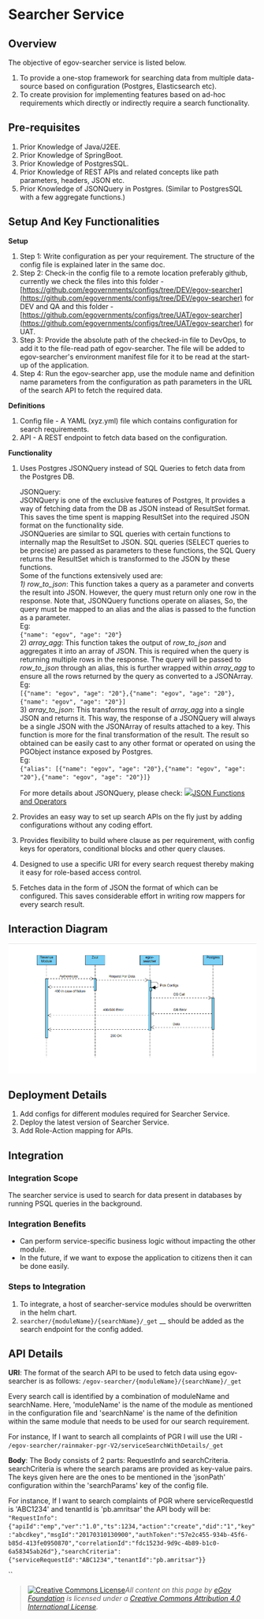 # Searcher Service

## Overview <a href="#overview" id="overview"></a>

The objective of egov-searcher service is listed below.

1. To provide a one-stop framework for searching data from multiple data-source based on configuration (Postgres, Elasticsearch etc).
2. To create provision for implementing features based on ad-hoc requirements which directly or indirectly require a search functionality.

## Pre-requisites <a href="#pre-requisites" id="pre-requisites"></a>

1. Prior Knowledge of Java/J2EE.
2. Prior Knowledge of SpringBoot.
3. Prior Knowledge of PostgresSQL.
4. Prior Knowledge of REST APIs and related concepts like path parameters, headers, JSON etc.
5. Prior Knowledge of JSONQuery in Postgres. (Similar to PostgresSQL with a few aggregate functions.)&#x20;

## Setup And Key Functionalities <a href="#setup-and-key-functionalities" id="setup-and-key-functionalities"></a>

**Setup**

1. Step 1: Write configuration as per your requirement. The structure of the config file is explained later in the same doc.
2. Step 2: Check-in the config file to a remote location preferably github, currently we check the files into this folder - [https://github.com/egovernments/configs/tree/DEV/egov-searcher](https://github.com/egovernments/configs/tree/DEV/egov-searcher)  for DEV and QA and this folder - [https://github.com/egovernments/configs/tree/UAT/egov-searcher](https://github.com/egovernments/configs/tree/UAT/egov-searcher)  for UAT.
3. Step 3: Provide the absolute path of the checked-in file to DevOps, to add it to the file-read path of egov-searcher. The file will be added to egov-searcher's environment manifest file for it to be read at the start-up of the application.
4. Step 4: Run the egov-searcher app, use the module name and definition name parameters from the configuration as path parameters in the URL of the search API to fetch the required data.

**Definitions**

1. Config file - A YAML (xyz.yml) file which contains configuration for search requirements.
2. API - A REST endpoint to fetch data based on the configuration.

**Functionality**

1.  Uses Postgres JSONQuery instead of SQL Queries to fetch data from the Postgres DB.

    JSONQuery:\
    JSONQuery is one of the exclusive features of Postgres, It provides a way of fetching data from the DB as JSON instead of ResultSet format. This saves the time spent is mapping ResultSet into the required JSON format on the functionality side.\
    JSONQueries are similar to SQL queries with certain functions to internally map the ResultSet to JSON. SQL queries (SELECT queries to be precise) are passed as parameters to these functions, the SQL Query returns the ResultSet which is transformed to the JSON by these functions.\
    Some of the functions extensively used are:\
    _1) row\_to\_json_:  This function takes a query as a parameter and converts the result into JSON. However, the query must return only one row in the response. Note that, JSONQuery functions operate on aliases, So, the query must be mapped to an alias and the alias is passed to the function as a parameter.\
    Eg: \
    `{"name": "egov", "age": "20"`}\
    2\) _array\_agg_: This function takes the output of _row\_to\_json_ and aggregates it into an array of JSON. This is required when the query is returning multiple rows in the response. The query will be passed to _row\_to\_json_ through an alias, this is further wrapped within _array\_agg_ to ensure all the rows returned by the query as converted to a JSONArray.\
    Eg: \
    `[{"name": "egov", "age": "20"},{"name": "egov", "age": "20"},{"name": "egov", "age": "20"}]`\
    3\) _array\_to\_json_: This transforms the result of _array\_agg_ into a single JSON and returns it. This way, the response of a JSONQuery will always be a single JSON with the JSONArray of results attached to a key. This function is more for the final transformation of the result. The result so obtained can be easily cast to any other format or operated on using the PGObject instance exposed by Postgres.\
    Eg: \
    `{"alias": [{"name": "egov", "age": "20"},{"name": "egov", "age": "20"},{"name": "egov", "age": "20"}]}`

    For more details about JSONQuery, please check: [![](https://www.postgresql.org/favicon.ico)JSON Functions and Operators](https://www.postgresql.org/docs/9.4/functions-json.html)
2. Provides an easy way to set up search APIs on the fly just by adding configurations without any coding effort.
3. Provides flexibility to build where clause as per requirement, with config keys for operators, conditional blocks and other query clauses.
4. Designed to use a specific URI for every search request thereby making it easy for role-based access control.
5. Fetches data in the form of JSON the format of which can be configured. This saves considerable effort in writing row mappers for every search result.

## Interaction Diagram <a href="#interaction-diagram" id="interaction-diagram"></a>

![](../../../.gitbook/assets/image-20211202-073051.png)

## Deployment Details <a href="#deployment-details" id="deployment-details"></a>

1. Add configs for different modules required for Searcher Service.
2. Deploy the latest version of Searcher Service.
3. Add Role-Action mapping for APIs.

## Integration <a href="#integration" id="integration"></a>

### Integration Scope <a href="#integration-scope" id="integration-scope"></a>

The searcher service is used to search for data present in databases by running PSQL queries in the background.

### Integration Benefits <a href="#integration-benefits" id="integration-benefits"></a>

* Can perform service-specific business logic without impacting the other module.
* In the future, if we want to expose the application to citizens then it can be done easily.

### Steps to Integration <a href="#steps-to-integration" id="steps-to-integration"></a>

1. To integrate, a host of searcher-service modules should be overwritten in the helm chart.
2. `searcher/{moduleName}/{searchName}/_get` __ should be added as the search endpoint for the config added.

## API Details <a href="#api-details" id="api-details"></a>

**URI**: The format of the search API to be used to fetch data using egov-searcher is as follows:  `/egov-searcher/{moduleName}/{searchName}/_get`

Every search call is identified by a combination of moduleName and searchName. Here, 'moduleName' is the name of the module as mentioned in the configuration file and 'searchName' is the name of the definition within the same module that needs to be used for our search requirement.

For instance, If I want to search all complaints of PGR I will use the URI -  \
`/egov-searcher/rainmaker-pgr-V2/serviceSearchWithDetails/_get`

**Body**: The Body consists of 2 parts: RequestInfo and searchCriteria. searchCriteria is where the search params are provided as key-value pairs. The keys given here are the ones to be mentioned in the 'jsonPath' configuration within the 'searchParams' key of the config file.

For instance, If I want to search complaints of PGR where serviceRequestId is 'ABC1234' and tenantId is 'pb.amritsar' the API body will be:\
`"RequestInfo":{"apiId":"emp","ver":"1.0","ts":1234,"action":"create","did":"1","key":"abcdkey","msgId":"20170310130900","authToken":"57e2c455-934b-45f6-b85d-413fe0950870","correlationId":"fdc1523d-9d9c-4b89-b1c0-6a58345ab26d"},"searchCriteria":{"serviceRequestId":"ABC1234","tenantId":"pb.amritsar"}}`

``

> [![Creative Commons License](https://i.creativecommons.org/l/by/4.0/80x15.png)_​_](http://creativecommons.org/licenses/by/4.0/)_All content on this page by_ [_eGov Foundation_](https://egov.org.in) _is licensed under a_ [_Creative Commons Attribution 4.0 International License_](http://creativecommons.org/licenses/by/4.0/)_._
